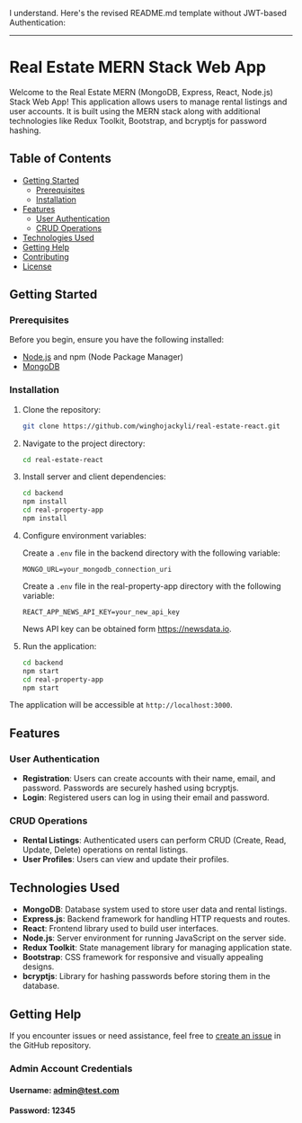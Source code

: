 I understand. Here's the revised README.md template without JWT-based Authentication:

---

# Real Estate MERN Stack Web App

Welcome to the Real Estate MERN (MongoDB, Express, React, Node.js) Stack Web App! This application allows users to manage rental listings and user accounts. It is built using the MERN stack along with additional technologies like Redux Toolkit, Bootstrap, and bcryptjs for password hashing.

## Table of Contents

- [Getting Started](#getting-started)
  - [Prerequisites](#prerequisites)
  - [Installation](#installation)
- [Features](#features)
  - [User Authentication](#user-authentication)
  - [CRUD Operations](#crud-operations)
- [Technologies Used](#technologies-used)
- [Getting Help](#getting-help)
- [Contributing](#contributing)
- [License](#license)

## Getting Started

### Prerequisites

Before you begin, ensure you have the following installed:

- [Node.js](https://nodejs.org/) and npm (Node Package Manager)
- [MongoDB](https://www.mongodb.com/)

### Installation

1. Clone the repository:

   ```sh
   git clone https://github.com/winghojackyli/real-estate-react.git
   ```

2. Navigate to the project directory:

   ```sh
   cd real-estate-react
   ```

3. Install server and client dependencies:

   ```sh
   cd backend
   npm install
   cd real-property-app
   npm install
   ```

4. Configure environment variables:

   Create a `.env` file in the backend directory with the following variable:

   ```env
   MONGO_URL=your_mongodb_connection_uri
   ```

   Create a `.env` file in the real-property-app directory with the following variable:

   ```env
   REACT_APP_NEWS_API_KEY=your_new_api_key
   ```

   News API key can be obtained form https://newsdata.io.
  
6. Run the application:

   ```sh
   cd backend
   npm start
   cd real-property-app
   npm start
   ```

The application will be accessible at `http://localhost:3000`.

## Features

### User Authentication

- **Registration**: Users can create accounts with their name, email, and password. Passwords are securely hashed using bcryptjs.
- **Login**: Registered users can log in using their email and password.

### CRUD Operations

- **Rental Listings**: Authenticated users can perform CRUD (Create, Read, Update, Delete) operations on rental listings.
- **User Profiles**: Users can view and update their profiles.

## Technologies Used

- **MongoDB**: Database system used to store user data and rental listings.
- **Express.js**: Backend framework for handling HTTP requests and routes.
- **React**: Frontend library used to build user interfaces.
- **Node.js**: Server environment for running JavaScript on the server side.
- **Redux Toolkit**: State management library for managing application state.
- **Bootstrap**: CSS framework for responsive and visually appealing designs.
- **bcryptjs**: Library for hashing passwords before storing them in the database.

## Getting Help

If you encounter issues or need assistance, feel free to [create an issue](https://github.com/winghojackyli/real-estate-react/issues) in the GitHub repository.



### Admin Account Credentials

#### Username: admin@test.com

#### Password: 12345
